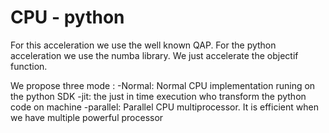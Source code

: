 # CPU - python
For this acceleration we use the well known QAP.
For the python acceleration we use the numba library.
We just accelerate the objectif function.  

We propose three mode :
-Normal:  Normal CPU implementation runing on the python SDK
-jit: the just in time execution who transform the python code on machine
-parallel: Parallel CPU multiprocessor. It is efficient when we have multiple powerful processor
